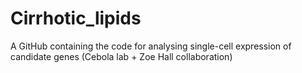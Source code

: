 # Cirrhotic_lipids
A GitHub containing the code for analysing single-cell expression of candidate genes (Cebola lab + Zoe Hall collaboration)
